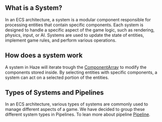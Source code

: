 ## What is a System?

In an ECS architecture, a system is a modular component responsible for processing entities that contain specific components. Each system is designed to handle a specific aspect of the game logic, such as rendering, physics, input, or AI. Systems are used to update the state of entities, implement game rules, and perform various operations.

## How does a system work

A system in Haze will iterate trough the [ComponentArray](ComponentArray.md) to modify the components stored inside. By selecting entities with specific components, a system can act on a selected portion of the entities. 

## Types of Systems and Pipelines

In an ECS architecture, various types of systems are commonly used to manage different aspects of a game. We have decided to group these different system types in Pipelines. To lean more about pipeline [Pipeline](Pipeline.md).

